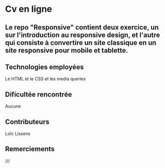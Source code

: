 # Cv en ligne
Le repo "Responsive" contient deux exercice, un sur l'introduction au responsive design, et l'autre qui consiste à convertire un site classique en un site responsive pour mobile et tablette.
-------
## Technologies employées

Le HTML et le CSS et les media queries

## Dificultée rencontrée 


Aucune

## Contributeurs


Loïc Lissens

## Remerciements
///